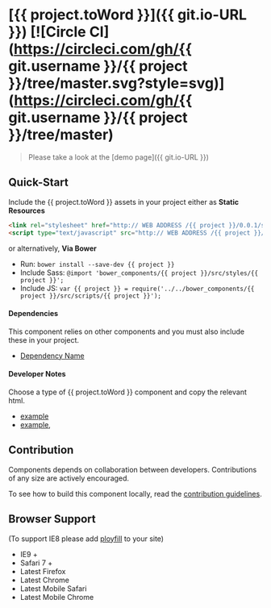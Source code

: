 [{{ project.toWord }}]({{ git.io-URL }})  [![Circle CI](https://circleci.com/gh/{{ git.username }}/{{ project }}/tree/master.svg?style=svg)](https://circleci.com/gh/{{ git.username }}/{{ project }}/tree/master)
========================

> Please take a look at the [demo page]({{ git.io-URL }})

## Quick-Start

Include the {{ project.toWord }} assets in your project either as **Static Resources**

```html
<link rel="stylesheet" href="http:// WEB ADDRESS /{{ project }}/0.0.1/styles/{{ project }}.min.css" />
<script type="text/javascript" src="http:// WEB ADDRESS /{{ project }}/0.0.1/scripts/{{ project }}.min.js"></script>
```

or alternatively, **Via Bower**

 * Run: `bower install --save-dev {{ project }}`
 * Include Sass: `@import 'bower_components/{{ project }}/src/styles/{{ project }}';`
 * Include JS: `var {{ project }} = require('../../bower_components/{{ project }}/src/scripts/{{ project }}');`


#### Dependencies

This component relies on other components and you must also include these in your project.

 * [Dependency Name](https://github.com/DependencyName)

#### Developer Notes

Choose a type of {{ project.toWord }} component and copy the relevant html.
 * [example](demo/_includes/example.html)
 * [example](demo/_includes/example.html),

## Contribution

Components depends on collaboration between developers. Contributions of any size are actively encouraged.

To see how to build this component locally, read the [contribution guidelines](CONTRIBUTING.md).

## Browser Support

(To support IE8 please add [ployfill](https://github.com/skyglobal/polyfill) to your site)

 * IE9 +
 * Safari 7 +
 * Latest Firefox
 * Latest Chrome
 * Latest Mobile Safari
 * Latest Mobile Chrome
